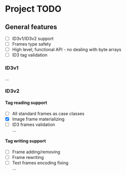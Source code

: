 # Project TODO
## General features
- [ ] ID3v1/ID3v2 support
- [ ] Frames type safety
- [ ] High level, functional API - no dealing with byte arrays
- [ ] ID3 tag validation
### ID3v1
...
### ID3v2
#### Tag reading support
- [ ] All standard frames as case classes
- [x] Image frame materializing
- [ ] ID3 frames validation  
...
#### Tag writing support
- [ ] Frame adding/removing
- [ ] Frame rewriting
- [ ] Text frames encoding fixing  
...
